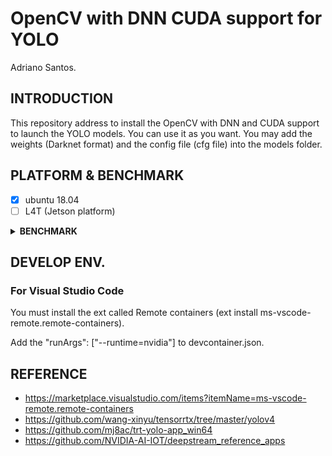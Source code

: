 # OpenCV with DNN CUDA support for YOLO

Adriano Santos.


## INTRODUCTION

This repository address to install the OpenCV with DNN and CUDA support to launch the YOLO models. You can use it as you want. You may add the weights (Darknet format) and the config file (cfg file) into the models folder.


## PLATFORM & BENCHMARK

- [x] ubuntu 18.04
- [ ] L4T (Jetson platform)

<details><summary><b>BENCHMARK</b></summary>

#### x86 (inference time)

##### C++

|  model  |  size   |  gpu   | fp32/fps | fp16/fps | INT8/fps |
| :-----: | :-----: | :----: | :--: | :--: | :--: |
| yolovV3 | 416x416 | 1080ti | 17ms/58.82  |  8ms/125   | /  |

##### Python

|  model  |  size   |  gpu   | fp32/fps | fp16/fps | INT8/fps |
| :-----: | :-----: | :----: | :--: | :--: | :--: |
| yolovV3 | 416x416 | 1080ti | 17.97ms/55.64  |  9.14ms/109.37   | /  |


#### Jetson NX with Jetpack4.4.1 (inference / detect time)

|      model      |      size      |  gpu   | fp32 | fp16 | INT8 |
| :-------------: | :----: | :--: | :--: | :--: | :--: |
| yolov3 | 416x416 |  |  |    | |

</details>

## DEVELOP ENV.

### For Visual Studio Code

You must install the ext called Remote containers (ext install ms-vscode-remote.remote-containers).

Add the "runArgs": ["--runtime=nvidia"] to devcontainer.json.

## REFERENCE

- https://marketplace.visualstudio.com/items?itemName=ms-vscode-remote.remote-containers
- https://github.com/wang-xinyu/tensorrtx/tree/master/yolov4
- https://github.com/mj8ac/trt-yolo-app_win64
- https://github.com/NVIDIA-AI-IOT/deepstream_reference_apps

